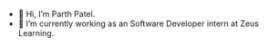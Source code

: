 - 👋 Hi, I’m Parth Patel.
- 👀 I’m currently working as an  Software Developer intern at Zeus Learning.
